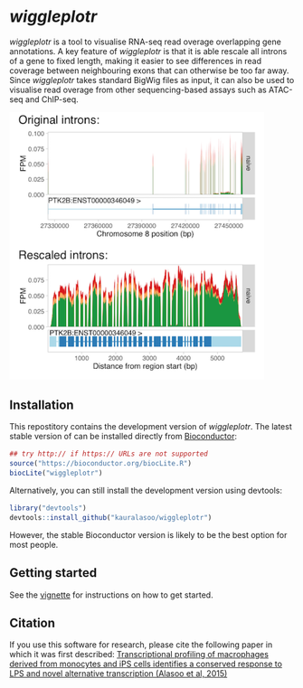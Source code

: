 
# _wiggleplotr_
_wiggleplotr_ is a tool to visualise RNA-seq read overage overlapping gene annotations. A key feature of _wiggleplotr_ is that it is able rescale all introns of a gene to fixed length, making it easier to see differences in read coverage between neighbouring exons that can otherwise be too far away. Since _wiggleplotr_ takes standard BigWig files as input, it can also be used to visualise read overage from other sequencing-based assays such as ATAC-seq and ChIP-seq. 

<img src="PTK2B.png" width="450">

## Installation
This repostitory contains the development version of _wiggleplotr_. The latest stable version of can be installed directly from [Bioconductor](https://bioconductor.org/packages/wiggleplotr/):
```r
## try http:// if https:// URLs are not supported
source("https://bioconductor.org/biocLite.R")
biocLite("wiggleplotr")
```

Alternatively, you can still install the development version using devtools: 
```r
library("devtools")
devtools::install_github("kauralasoo/wiggleplotr")
```
However, the stable Bioconductor version is likely to be the best option for most people.


## Getting started
See the [vignette](https://htmlpreview.github.io/?https://github.com/kauralasoo/wiggleplotr/blob/master/vignettes/wiggleplotr.html) for instructions on how to get started.

## Citation
If you use this software for research, please cite the following paper in which it was first described: [Transcriptional profiling of macrophages derived from monocytes and iPS cells identifies a conserved response to LPS and novel alternative transcription (Alasoo et al, 2015)](http://www.nature.com/articles/srep12524)
